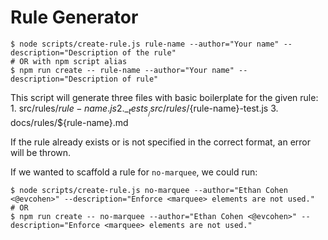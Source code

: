 Rule Generator
==============

    $ node scripts/create-rule.js rule-name --author="Your name" --description="Description of the rule"
    # OR with npm script alias
    $ npm run create -- rule-name --author="Your name" --description="Description of rule"

This script will generate three files with basic boilerplate for the given rule: 1. src/rules/<span class="math inline">*rule* − *name*.*js*2.\_<sub>*t*</sub>*ests*<sub><sub>/</sub></sub>*src*/*rules*/</span>{rule-name}-test.js 3. docs/rules/${rule-name}.md

If the rule already exists or is not specified in the correct format, an error will be thrown.

If we wanted to scaffold a rule for `no-marquee`, we could run:

    $ node scripts/create-rule.js no-marquee --author="Ethan Cohen <@evcohen>" --description="Enforce <marquee> elements are not used."
    # OR
    $ npm run create -- no-marquee --author="Ethan Cohen <@evcohen>" --description="Enforce <marquee> elements are not used."
